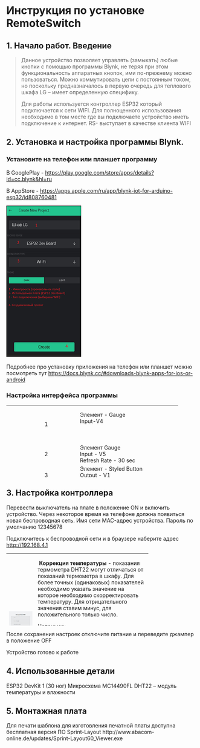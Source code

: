 <h1>Инструкция по установке RemoteSwitch</h1>
<h2>1. Начало работ. Введение</h2>
<blockquote>
<p>Данное устройство позволяет управлять (замыкать) любые кнопки с помощью программы Blynk, не теряя при этом функциональность аппаратных кнопок, ими по-прежнему можно пользоваться. Можно коммутировать цепи с постоянным током, но поскольку предназначалось в первую очередь для теплового шкафа LG &ndash; имеет определенную специфику.</p>
<p>Для работы используется контроллер ESP32 который подключается к сети WIFI. Для полноценного использования необходимо в том месте где вы подключаете устройство иметь подключение к интернет. RS- выступает в качестве клиента WIFI</p>
</blockquote>

<h2>2. Установка и настройка программы Blynk.</h2>

<h3>Установите на телефон или планшет программу</h3>

В GooglePlay - https://play.google.com/store/apps/details?id=cc.blynk&hl=ru

В AppStore - https://apps.apple.com/ru/app/blynk-iot-for-arduino-esp32/id808760481

![Image alt](https://github.com/askkostya/RemoteSwitch/raw/master/docs/RemoteSwitchDoc1.png)

Подробнее про установку приложения на телефон или планшет можно посмотреть тут
https://docs.blynk.cc/#downloads-blynk-apps-for-ios-or-android

<h3> Настройка интерфейса программы </h3>

<table style="height: 191px; width: 516px;">
<tbody>
<tr>
<td style="width: 80px;" rowspan="7"><img src="https://github.com/askkostya/RemoteSwitch/raw/master/docs/BlynkButton.jpg" /></td>
<td style="width: 80px; border-color: #36383c;">1</td>
<td style="width: 207px; border-color: #36383c;">
<p>Элемент - Gauge<br />Input-V4<br /><br /><br /></p>
</td>
<td style="width: 32px;">&nbsp;</td>
</tr>
<tr>
<td style="border-color: #36383c;">2</td>
<td style="border-color: #36383c;">Элемент Gauge<br />Input - V5<br />Refresh Rate - 30 sec</td>
<td style="width: 32px;">&nbsp;</td>
</tr>
<tr>
<td style="border-color: #36383c;">3</td>
<td style="border-color: #36383c;">Элемент - Styled Button<br />Output - V1<br />Mode - Switch</td>
<td style="width: 32px;">&nbsp;</td>
</tr>
<tr>
<td style="border-color: #36383c;">4</td>
<td style="border-color: #36383c;">
<p>Элемент - Styled Button<br />Output - V10<br />Mode - Switch<br />OFF LABEL ВЫКЛ<br />ON LABEL ВКЛ</p>
  </td>
<td style="width: 32px;">&nbsp;</td>
</tr>
<tr>
<td style="border-color: #36383c;">5</td>
<td style="border-color: #36383c;">
<p>Элемент - Styled Button<br />Output - V2<br />Mode - Switch</p>
</td>
<td style="width: 32px;">&nbsp;</td>
</tr>
<tr>
<td style="border-color: #36383c;">6</td>
<td style="border-color: #36383c;">Элемент - Styled Button<br />Output - V0<br />Mode - Switch</td>
<td style="width: 32px;">&nbsp;</td>
</tr>
<tr>
<td style="border-color: #36383c;">7</td>
<td style="border-color: #36383c;">Элемент - Segment Switch<br />Output - V3<br />1 - Нагрев<br />2 - Вентилятор&nbsp;</td>
<td style="width: 32px;">&nbsp;</td>
</tr>
</tbody>
</table>

<h2>3. Настройка контроллера</h2>

Перевести выключатель на плате в положение ON и включить устройство.
Через некоторое время на телефоне должна появиться новая беспроводная сеть. Имя сети MAC-адрес устройства.
Пароль по умолчанию 12345678

Подключитесь к беспроводной сети и в браузере наберите адрес http://192.168.4.1

<table style="height: 191px; width: 694px;">
<tbody>
<tr>
<td style="width: 62px;"><img src="https://github.com/askkostya/RemoteSwitch/raw/master/docs/Portal.JPG" alt="" /></td>
<td style="width: 286px; border-color: #36383c;">
<p>&nbsp;<strong>Коррекция температуры</strong> - показания термометра DHT22 могут отличаться от показаний термометра в шкафу. Для более точных (одинаковых) показателей необходимо указать значение на которое необходимо скорректировать температуру. Для отрицательного значения ставим минус, для положительного только число.</p>
<p>Например:<br />2 - будет добавлено к значению с термометра</p>
<p>-2 отнять два градуса от значения с термометра</p>
<p><strong>Температура при включении</strong> - стартовая температура до которой идет нагрев при включении шкафа</p>
<p><strong>Максимальная температура</strong> - максимально возможная температура поддерживаемая шкафом.</p>
</td>
</tr>
</tbody>
</table>

После сохранения настроек отключите питание и переведите джампер в положение OFF

Устройство готово к работе

<h2>4. Использованные детали</h2>

ESP32 DevKit 1 (30 ног)
Микросхема MC14490FL
DHT22 – модуль температуры и влажности

<h2>5. Монтажная плата</h2>
Для печати шаблона для изготовления печатной платы доступна бесплатная версия ПО Sprint-Layout http://www.abacom-online.de/updates/Sprint-Layout60_Viewer.exe
 
